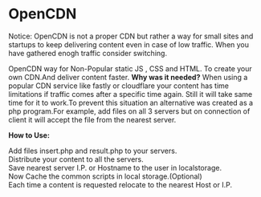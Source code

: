 # OpenCDN
Notice: OpenCDN is not a proper CDN but rather a way for small sites and startups to keep delivering content even in case of low traffic.
When you have gathered enogh traffic consider switching.
<br>

OpenCDN way for Non-Popular static JS , CSS and HTML.
To create your own CDN.And deliver content faster.
**Why was it needed?**
When using a popular CDN service like fastly or cloudflare your content has time limitations if traffic comes after a specific time again.
Still it will take same time for it to work.To prevent this situation an alternative was created as a php program.For example, add files on all 3 servers but on connection of client it will accept the file from the nearest server.

**How to Use:**<br>

Add files insert.php and result.php to your servers.<br>
Distribute your content to all the servers.<br>
Save nearest server I.P. or Hostname to the user in localstorage.<br>
Now Cache the common scripts in local storage.(Optional)<br>
Each time a content is requested relocate to the nearest Host or I.P.<br>

